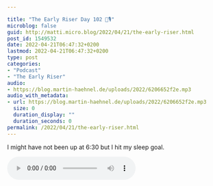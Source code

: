 ```yaml
---

title: "The Early Riser Day 102 🌅🎙"
microblog: false
guid: http://matti.micro.blog/2022/04/21/the-early-riser.html
post_id: 1549532
date: 2022-04-21T06:47:32+0200
lastmod: 2022-04-21T06:47:32+0200
type: post
categories:
- "Podcast"
- "The Early Riser"
audio:
- https://blog.martin-haehnel.de/uploads/2022/6206652f2e.mp3
audio_with_metadata:
- url: https://blog.martin-haehnel.de/uploads/2022/6206652f2e.mp3
  size: 0
  duration_display: ""
  duration_seconds: 0
permalink: /2022/04/21/the-early-riser.html
---
```

I might have not been up at 6:30 but I hit my sleep goal.

<audio controls="controls" src="https://blog.martin-haehnel.de/uploads/2022/6206652f2e.mp3" preload="metadata" />
